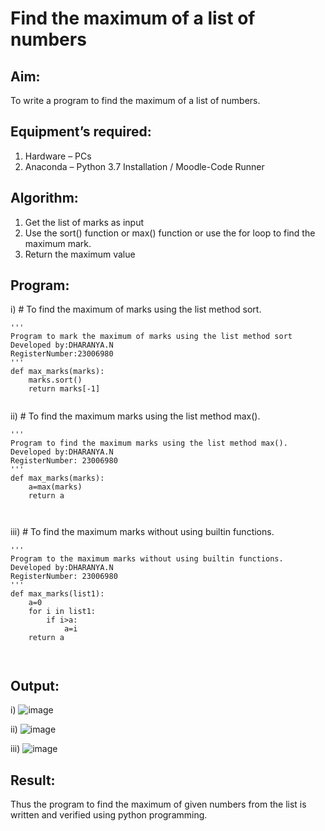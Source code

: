 # Find the maximum of a list of numbers
## Aim:
To write a program to find the maximum of a list of numbers.
## Equipment’s required:
1.	Hardware – PCs
2.	Anaconda – Python 3.7 Installation / Moodle-Code Runner
## Algorithm:
1.	Get the list of marks as input
2.	Use the sort() function or max() function or use the for loop to find the maximum mark.
3.	Return the maximum value
## Program:

i)	# To find the maximum of marks using the list method sort.
```
''' 
Program to mark the maximum of marks using the list method sort
Developed by:DHARANYA.N
RegisterNumber:23006980
'''
def max_marks(marks):
    marks.sort()
    return marks[-1]


```

ii)	# To find the maximum marks using the list method max().
```
''' 
Program to find the maximum marks using the list method max().
Developed by:DHARANYA.N
RegisterNumber: 23006980
'''
def max_marks(marks):
    a=max(marks)
    return a



```

iii) # To find the maximum marks without using builtin functions.
```
''' 
Program to the maximum marks without using builtin functions.
Developed by:DHARANYA.N
RegisterNumber: 23006980
'''
def max_marks(list1):
    a=0
    for i in list1:
        if i>a:
            a=i
    return a



```
## Output:
i)
![image](https://github.com/Dharanya2005/FindMaximum/assets/145742468/b54b3008-59f2-4a11-90e7-ad89ac90d12b)

ii)
![image](https://github.com/Dharanya2005/FindMaximum/assets/145742468/38139d97-6664-4009-a65c-87a1a5a19873)

iii)
![image](https://github.com/Dharanya2005/FindMaximum/assets/145742468/2885625c-c6ec-4205-bf3e-83d3ee9b4d32)




## Result:
Thus the program to find the maximum of given numbers from the list is written and verified using python programming.
